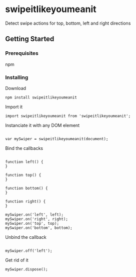 # swipeitlikeyoumeanit

Detect swipe actions for top, bottom, left and right directions

## Getting Started

### Prerequisites

npm

### Installing

Download

```
npm install swipeitlikeyoumeanit
```

Import it

```
import swipeitlikeyoumeanit from 'swipeitlikeyoumeanit';
```

Instanciate it with any DOM element

```

var mySwiper = swipeitlikeyoumeanit(document);
```

Bind the callbacks

```

function left() {
}

function top() {
}

function bottom() {
}

function right() {
}

mySwiper.on('left', left);
mySwiper.on('right', right);
mySwiper.on('top', top);
mySwiper.on('bottom', bottom);
```

Unbind the callback

```

mySwiper.off('left');
```

Get rid of it

```
mySwiper.dispose();
```